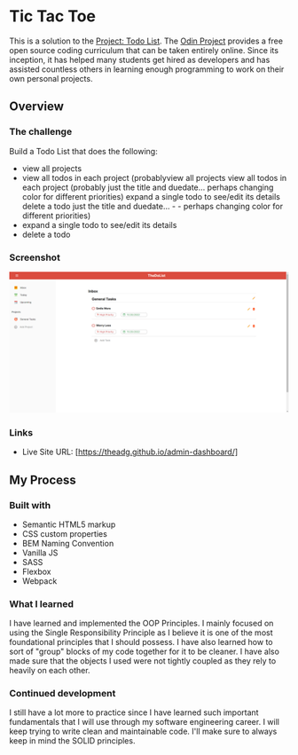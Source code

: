 # Tic Tac Toe

This is a solution to the [Project: Todo List](https://www.theodinproject.com/lessons/node-path-javascript-todo-list). The [Odin Project](https://www.theodinproject.com/about) provides a free open source coding curriculum that can be taken entirely online. Since its inception, it has helped many students get hired as developers and has assisted countless others in learning enough programming to work on their own personal projects.

## Overview

### The challenge

Build a Todo List that does the following:

- view all projects
- view all todos in each project (probablyview all projects
  view all todos in each project (probably just the title and duedate… perhaps changing color for different priorities)
  expand a single todo to see/edit its details
  delete a todo
  just the title and duedate… - - perhaps changing color for different priorities)
- expand a single todo to see/edit its details
- delete a todo

### Screenshot

![](./src/assets/adg-todolist.png)

### Links

- Live Site URL: [https://theadg.github.io/admin-dashboard/]

## My Process

### Built with

- Semantic HTML5 markup
- CSS custom properties
- BEM Naming Convention
- Vanilla JS
- SASS
- Flexbox
- Webpack

### What I learned

I have learned and implemented the OOP Principles. I mainly focused on using the Single Responsibility Principle as I believe it is one of the most foundational principles that I should possess. I have also learned how to sort of "group" blocks of my code together for it to be cleaner. I have also made sure that the objects I used were not tightly coupled as they rely to heavily on each other.

### Continued development

I still have a lot more to practice since I have learned such important fundamentals that I will use through my software engineering career. I will keep trying to write clean and maintainable code. I'll make sure to always keep in mind the SOLID principles.
